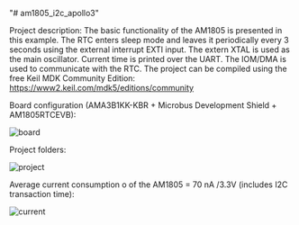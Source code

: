 "# am1805_i2c_apollo3" 

Project description: The basic functionality of the AM1805 is presented in this example. The RTC enters sleep mode and leaves it periodically every 3 seconds using the external interrupt EXTI input. The extern XTAL is used as the main oscillator. Current time is printed over the UART. The IOM/DMA is used to communicate with the RTC. The project can be compiled using the free Keil MDK Community Edition: https://www2.keil.com/mdk5/editions/community

Board configuration (AMA3B1KK-KBR + Microbus Development Shield + AM1805RTCEVB):

![board](https://user-images.githubusercontent.com/69169627/224769968-34f13347-1cbc-4ce1-8395-9cd324e5b1aa.jpg)

Project folders:


![project](https://user-images.githubusercontent.com/69169627/224771774-62866f46-3eaa-4216-adb9-04cf23d1a782.png)

Average current consumption o of the AM1805 = 70 nA /3.3V (includes I2C transaction time):

![current](https://user-images.githubusercontent.com/69169627/224772048-7f530fa7-d2fe-4f05-822b-4c608ae81526.jpg)

